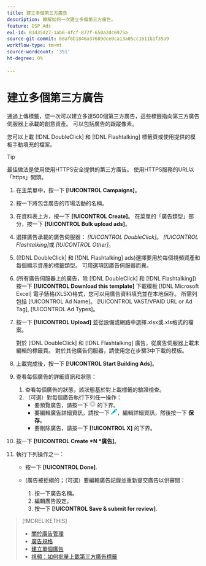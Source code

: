 ```yaml
---
title: 建立多個第三方廣告
description: 瞭解如何一次建立多個第三方廣告。
feature: DSP Ads
exl-id: 83d35d27-1ab6-4fcf-877f-650a2dc6975a
source-git-commit: 68af6b1846a37689dce0ca13a05cc1611b1f35a9
workflow-type: tm+mt
source-wordcount: '351'
ht-degree: 0%

---
```


# 建立多個第三方廣告

通過上傳標籤，您一次可以建立多達500個第三方廣告，這些標籤指向第三方廣告伺服器上承載的創意資產。 可以包括廣告的跟蹤像素。<!-- The bulksheet template for other ad servers says you can include 200. Which is it: 200 or 500? -->

您可以上載 [!DNL DoubleClick] 和 [!DNL Flashtalking] 標籤頁或使用提供的模板手動填充的檔案。

>[!TIP]
>
> 最佳做法是使用使用HTTPS安全提供的第三方廣告。 使用HTTPS服務的URL以「https」開頭。

1. 在主菜單中，按一下 **[!UICONTROL Campaigns]**。

1. 按一下將包含廣告的市場活動的名稱。

1. 在資料表上方，按一下 **[!UICONTROL Create]**。 在菜單的「廣告類型」部分，按一下 **[!UICONTROL Bulk upload ads]**。

1. 選擇廣告承載的廣告伺服器： *[!UICONTROL DoubleClick]*。 *[!UICONTROL Flashtalking]*&#x200B;或 *[!UICONTROL Other]*。

1. ([!DNL DoubleClick] 和 [!DNL Flashtalking] ads)選擇要用於每個視頻資產和每個顯示資產的標籤類型。 可用選項因廣告伺服器而異。

1. (所有廣告伺服器上的廣告，除 [!DNL DoubleClick] 和 [!DNL Flashtalking])按一下 **[!UICONTROL Download this template]** 下載模板 [!DNL Microsoft Excel] 電子錶格(XLSX)格式，您可以用廣告資料填充並在本地保存。 所需列包括 [!UICONTROL Ad Name]。 [!UICONTROL VAST/VPAID URL or Ad Tag], [!UICONTROL Ad Types]。

1. 按一下 **[!UICONTROL Upload]** 並從設備或網路中選擇.xlsx或.xls格式的檔案。

   對於 [!DNL DoubleClick] 和 [!DNL Flashtalking] 廣告，從廣告伺服器上載未編輯的標籤頁。 對於其他廣告伺服器，請使用您在步驟3中下載的模板。

1. 上載完成後，按一下 **[!UICONTROL Start Building Ads]**。

1. 查看每個廣告的詳細資訊和狀態：

   1. 查看每個廣告的狀態，該狀態基於對上載標籤的驗證檢查。
   1. （可選）對每個廣告執行下列任一操作：
      * 要預覽廣告，請按一下 ![玩](/help/dsp/assets/play.png) 的下界。
      * 要編輯廣告詳細資訊，請按一下 ![編輯](/help/dsp/assets/edit.png)，編輯詳細資訊，然後按一下 **保存**。
      * 要刪除廣告，請按一下 **[!UICONTROL X]** 的下界。

1. 按一下 **[!UICONTROL Create *N *廣告]**。

1. 執行下列操作之一：

   * 按一下 **[!UICONTROL Done]**.

   * (廣告被拒絕的；（可選）要編輯廣告記錄並重新提交廣告以供審閱：
      1. 按一下廣告名稱。
      1. 編輯廣告設定。
      1. 按一下 **[!UICONTROL Save & submit for review]**.

>[!MORELIKETHIS]
>
>* [關於廣告管理](ad-about.md)
>* [廣告規格](/help/dsp/assets/ad-specs.pdf)
>* [建立單個廣告](ad-create.md)
>* [視頻：如何批量上載第三方廣告標籤](https://experienceleague.adobe.com/docs/advertising-cloud-learn/tutorials/dsp/bulk-upload-third-party-ad-tags.html)

